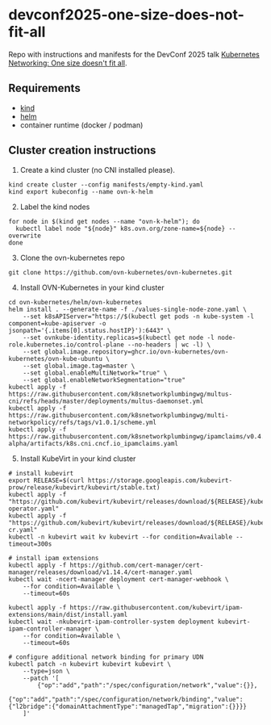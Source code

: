 # devconf2025-one-size-does-not-fit-all
Repo with instructions and manifests for the DevConf 2025 talk [Kubernetes Networking: One size doesn't fit all](https://pretalx.devconf.info/devconf-cz-2025/talk/LVKTGW/).

## Requirements
- [kind](https://kind.sigs.k8s.io/)
- [helm](https://helm.sh/)
- container runtime (docker / podman)

## Cluster creation instructions
1. Create a kind cluster (no CNI installed please).
```
kind create cluster --config manifests/empty-kind.yaml
kind export kubeconfig --name ovn-k-helm
```
2. Label the kind nodes
```
for node in $(kind get nodes --name "ovn-k-helm"); do
  kubectl label node "${node}" k8s.ovn.org/zone-name=${node} --overwrite
done
```
3. Clone the ovn-kubernetes repo
```
git clone https://github.com/ovn-kubernetes/ovn-kubernetes.git
```
4. Install OVN-Kubernetes in your kind cluster
```
cd ovn-kubernetes/helm/ovn-kubernetes
helm install . --generate-name -f ./values-single-node-zone.yaml \
    --set k8sAPIServer="https://$(kubectl get pods -n kube-system -l component=kube-apiserver -o jsonpath='{.items[0].status.hostIP}'):6443" \
    --set ovnkube-identity.replicas=$(kubectl get node -l node-role.kubernetes.io/control-plane --no-headers | wc -l) \
    --set global.image.repository=ghcr.io/ovn-kubernetes/ovn-kubernetes/ovn-kube-ubuntu \
    --set global.image.tag=master \
    --set global.enableMultiNetwork="true" \
    --set global.enableNetworkSegmentation="true"
kubectl apply -f https://raw.githubusercontent.com/k8snetworkplumbingwg/multus-cni/refs/heads/master/deployments/multus-daemonset.yml
kubectl apply -f https://raw.githubusercontent.com/k8snetworkplumbingwg/multi-networkpolicy/refs/tags/v1.0.1/scheme.yml
kubectl apply -f https://raw.githubusercontent.com/k8snetworkplumbingwg/ipamclaims/v0.4.0-alpha/artifacts/k8s.cni.cncf.io_ipamclaims.yaml
```
5. Install KubeVirt in your kind cluster
```
# install kubevirt
export RELEASE=$(curl https://storage.googleapis.com/kubevirt-prow/release/kubevirt/kubevirt/stable.txt)
kubectl apply -f "https://github.com/kubevirt/kubevirt/releases/download/${RELEASE}/kubevirt-operator.yaml"
kubectl apply -f "https://github.com/kubevirt/kubevirt/releases/download/${RELEASE}/kubevirt-cr.yaml"
kubectl -n kubevirt wait kv kubevirt --for condition=Available --timeout=300s 

# install ipam extensions
kubectl apply -f https://github.com/cert-manager/cert-manager/releases/download/v1.14.4/cert-manager.yaml
kubectl wait -ncert-manager deployment cert-manager-webhook \
    --for condition=Available \
    --timeout=60s

kubectl apply -f https://raw.githubusercontent.com/kubevirt/ipam-extensions/main/dist/install.yaml
kubectl wait -nkubevirt-ipam-controller-system deployment kubevirt-ipam-controller-manager \
    --for condition=Available \
    --timeout=60s

# configure additional network binding for primary UDN
kubectl patch -n kubevirt kubevirt kubevirt \
    --type=json \
    --patch '[
        {"op":"add","path":"/spec/configuration/network","value":{}},
        {"op":"add","path":"/spec/configuration/network/binding","value":{"l2bridge":{"domainAttachmentType":"managedTap","migration":{}}}}
    ]'
```

